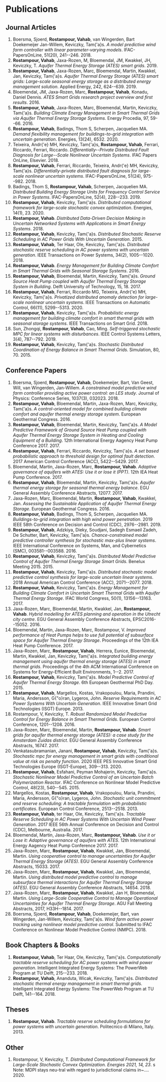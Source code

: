 # Publications

## Journal Articles

1. Boersma, Sjoerd, **Rostampour, Vahab**, van Wingerden, Bart Doekemeijer Jan-Willem, Keviczky, Tam{\'a}s. *A model predictive wind farm controller with linear parameter-varying models*. IFAC-PapersOnLine, 51(20), 241--246. 2018.
2. **Rostampour, Vahab**, Jaxa-Rozen, M, Bloemendal, JM, Kwakkel, JH, Keviczky, T. *Aquifer Thermal Energy Storage (ATES) smart grids*. 2019.
3. **Rostampour, Vahab**, Jaxa-Rozen, Marc, Bloemendal, Martin, Kwakkel, Jan, Keviczky, Tam{\'a}s. *Aquifer Thermal Energy Storage (ATES) smart grids: Large-scale seasonal energy storage as a distributed energy management solution*. Applied Energy, 242, 624--639. 2019.
4. Bloemendal, JM, Jaxa-Rozen, Marc, **Rostampour, Vahab**, Konadu, Daniel Dennis. *ATES Smart Grids research project overview and first results*. 2016.
5. **Rostampour, Vahab**, Jaxa-Rozen, Marc, Bloemendal, Martin, Keviczky, Tam{\'a}s. *Building Climate Energy Management in Smart Thermal Grids via Aquifer Thermal Energy Storage Systems*. Energy Procedia, 97, 59--66. 2016.
6. **Rostampour, Vahab**, Badings, Thom S, Scherpen, Jacquelien MA. *Demand flexibility management for buildings-to-grid integration with uncertain generation*. Energies, 13(24), 6532. 2020.
7. Teixeira, Andr{\'e} MH, Keviczky, Tam{\'a}s, **Rostampour, Vahab**, Ferrari, Riccardo, Ferrari, Riccardo. *Differentially--Private Distributed Fault Diagnosis for Large--Scale Nonlinear Uncertain Systems*. IFAC Papers OnLine, Elsevier. 2018.
8. **Rostampour, Vahab**, Ferrari, Riccardo, Teixeira, Andr{\'e} MH, Keviczky, Tam{\'a}s. *Differentially-private distributed fault diagnosis for large-scale nonlinear uncertain systems*. IFAC-PapersOnLine, 51(24), 975--982. 2018.
9. Badings, Thom S, **Rostampour, Vahab**, Scherpen, Jacquelien MA. *Distributed Building Energy Storage Units for Frequency Control Service in Power Systems*. IFAC-PapersOnLine, 52(4), 228--233. 2019.
10. **Rostampour, Vahab**, Keviczky, Tam{\'a}s. *Distributed computational framework for large-scale stochastic convex optimization*. Energies, 14(1), 23. 2020.
11. **Rostampour, Vahab**. *Distributed Data-Driven Decision Making in Uncertain Networked Systems with Applications in Smart Energy Systems*. 2018.
12. **Rostampour, Vahab**, Keviczky, Tam{\'a}s. *Distributed Stochastic Reserve Scheduling in AC Power Grids With Uncertain Generation*. 2015.
13. **Rostampour, Vahab**, Ter Haar, Ole, Keviczky, Tam{\'a}s. *Distributed stochastic reserve scheduling in AC power systems with uncertain generation*. IEEE Transactions on Power Systems, 34(2), 1005--1020. 2018.
14. **Rostampour, Vahab**. *Energy Management for Building Climate Comfort in Smart Thermal Grids with Seasonal Storage Systems*. 2016.
15. **Rostampour, Vahab**, Bloemendal, Martin, Keviczky, Tam{\'a}s. *Ground Source Heat Pump coupled with Aquifer Thermal Energy Storage System in Building*. Delft University of Technology, 15, 18. 2017.
16. **Rostampour, Vahab**, Ferrari, Riccardo MG, Teixeira, Andr{\'e} MH, Keviczky, Tam{\'a}s. *Privatized distributed anomaly detection for large-scale nonlinear uncertain systems*. IEEE Transactions on Automatic Control, 66(11), 5299--5313. 2020.
17. **Rostampour, Vahab**, Keviczky, Tam{\'a}s. *Probabilistic energy management for building climate comfort in smart thermal grids with seasonal storage systems*. IEEE Transactions on Smart Grid. 2018.
18. Sun, Zhongqi, **Rostampour, Vahab**, Cao, Ming. *Self-triggered stochastic MPC for linear systems with disturbances*. IEEE Control Systems Letters, 3(4), 787--792. 2019.
19. **Rostampour, Vahab**, Keviczky, Tam{\'a}s. *Stochastic Distributed Coordination of Energy Balance in Smart Thermal Grids*. Simulation, 80, 70. 2015.

## Conference Papers

1. Boersma, Sjoerd, **Rostampour, Vahab**, Doekemeijer, Bart, Van Geest, Will, van Wingerden, Jan-Willem. *A constrained model predictive wind farm controller providing active power control: an LES study*. Journal of Physics: Conference Series, 1037(3), 032023. 2018.
2. **Rostampour, Vahab**, Bloemendal, Martin, Jaxa-Rozen, Marc, Keviczky, Tam{\'a}s. *A control-oriented model for combined building climate comfort and aquifer thermal energy storage system*. European Geothermal Congress. 2016.
3. **Rostampour, Vahab**, Bloemendal, Martin, Keviczky, Tam{\'a}s. *A Model Predictive Framework of Ground Source Heat Pump coupled with Aquifer Thermal Energy Storage System in Heating and Cooling Equipment of a Building*. 12th International Energy Aagency Heat Pump Conference 2017. 2017.
4. **Rostampour, Vahab**, Ferrari, Riccardo, Keviczky, Tam{\'a}s. *A set based probabilistic approach to threshold design for optimal fault detection*. 2017 American Control Conference (ACC), 5422--5429. 2017.
5. Bloemendal, Martin, Jaxa-Rozen, Marc, **Rostampour, Vahab**. *Adaptive governance of aquifers with ATES: Use it or lose it (PPT)*. 12th IEA Heat Pump Conference. 2017.
6. **Rostampour, Vahab**, Bloemendal, Martin, Keviczky, Tam{\'a}s. *Aquifer thermal energy storage for seasonal thermal energy balance*. EGU General Assembly Conference Abstracts, 12077. 2017.
7. Jaxa-Rozen, Marc, Bloemendal, Martin, **Rostampour, Vahab**, Kwakkel, Jan. *Assessing the Sustainable Application of Aquifer Thermal Energy Storage*. European Geothermal Congress. 2016.
8. **Rostampour, Vahab**, Badings, Thom S, Scherpen, Jacquelien MA. *Buildings-to-grid integration with high wind power penetration*. 2019 IEEE 58th Conference on Decision and Control (CDC), 2976--2981. 2019.
9. **Rostampour, Vahab**, Adzkiya, Dieky, Soudjani, Sadegh Esmaeil Zadeh, De Schutter, Bart, Keviczky, Tam{\'a}s. *Chance-constrained model predictive controller synthesis for stochastic max-plus linear systems*. IEEE International Conference on Systems, Man, and Cybernetics (SMC), 003581--003588. 2016.
10. **Rostampour, Vahab**, Keviczky, Tam{\'a}s. *Distributed Model Predictive Control of Aquifer Thermal Energy Storage Smart Grids*. Benelux Meeting 2015. 2015.
11. **Rostampour, Vahab**, Keviczky, Tam{\'a}s. *Distributed stochastic model predictive control synthesis for large-scale uncertain linear systems*. 2018 Annual American Control Conference (ACC), 2071--2077. 2018.
12. **Rostampour, Vahab**, Keviczky, Tam{\'a}s. *Energy Management for Building Climate Comfort in Uncertain Smart Thermal Grids with Aquifer Thermal Energy Storage*. IFAC World Congress, 50(1), 13156--13163. 2017.
13. Jaxa-Rozen, Marc, Bloemendal, Martin, Kwakkel, Jan, **Rostampour, Vahab**. *Hybrid modelling for ATES planning and operation in the Utrecht city centre*. EGU General Assembly Conference Abstracts, EPSC2016--15052. 2016.
14. Bloemendal, Martin, Jaxa-Rozen, Marc, Rostampour, V. *Improved performance of Heat Pumps helps to use full potential of subsurface space for Aquifer Thermal Energy Storage*. Proceedings of the 12th IEA Heat Pump Conference. 2017.
15. Jaxa-Rozen, Marc, **Rostampour, Vahab**, Herrera, Eunice, Bloemendal, Martin, Kwakkel, Jan, Keviczky, Tam{\'a}s. *Integrated building energy management using aquifer thermal energy storage (ATES) in smart thermal grids*. Proceedings of the 4th ACM International Conference on Systems for Energy-Efficient Built Environments, 1--2. 2017.
16. **Rostampour, Vahab**, Keviczky, Tam{\'a}s. *Model Predictive Control of Aquifer Thermal Energy Storage*. 6th European Geothermal PhD Day. 2015.
17. **Rostampour, Vahab**, Margellos, Kostas, Vrakopoulou, Maria, Prandini, Maria, Andersson, G{\"o}ran, Lygeros, John. *Reserve Requirements in AC Power Systems With Uncertain Generation*. IEEE Innovative Smart Grid Technologies (ISGT) Europe. 2013.
18. Rostampour, V, Keviczky, T. *Robust Randomized Model Predictive Control for Energy Balance in Smart Thermal Grids*. European Control Conference, 1201--1208. 2016.
19. Jaxa-Rozen, Marc, Bloemendal, Martin, **Rostampour, Vahab**. *Smart grids for aquifer thermal energy storage (ATES): a case study for the Amsterdam Zuidas district*. EGU General Assembly Conference Abstracts, 16747. 2017.
20. Venkatasubramanian, Janani, **Rostampour, Vahab**, Keviczky, Tam{\'a}s. *Stochastic mpc for energy management in smart grids with conditional value at risk as penalty function*. 2020 IEEE PES Innovative Smart Grid Technologies Europe (ISGT-Europe), 309--313. 2020.
21. **Rostampour, Vahab**, Esfahani, Peyman Mohajerin, Keviczky, Tam{\'a}s. *Stochastic Nonlinear Model Predictive Control of an Uncertain Batch Polymerization Reactor*. IFAC Conference on Nonlinear Model Predictive Control, 48(23), 540--545. 2015.
22. Margellos, Kostas, **Rostampour, Vahab**, Vrakopoulou, Maria, Prandini, Maria, Andersson, G{\"o}ran, Lygeros, John. *Stochastic unit commitment and reserve scheduling: A tractable formulation with probabilistic certificates*. European Control Conference, 2513--2518. 2013.
23. **Rostampour, Vahab**, ter Haar, Ole, Keviczky, Tam{\'a}s. *Tractable Reserve Scheduling in AC Power Systems With Uncertain Wind Power Generation*. 2017 IEEE 56th Annual Conference on Decision and Control (CDC), Melbourne, Australia. 2017.
24. Bloemendal, Martin, Jaxa-Rozen, Marc, **Rostampour, Vahab**. *Use it or Lose it: Adaptive governance of aquifers with ATES*. 12th International Energy Aagency Heat Pump Conference 2017. 2017.
25. Jaxa-Rozen, Marc, **Rostampour, Vahab**, Kwakkel, Jan, Bloemendal, Martin. *Using cooperative control to manage uncertainties for Aquifer Thermal Energy Storage (ATES)*. EGU General Assembly Conference Abstracts, 15033. 2017.
26. Jaxa-Rozen, Marc, **Rostampour, Vahab**, Kwakkel, Jan, Bloemendal, Martin. *Using distributed model predictive control to manage subsurface thermal interactions for Aquifer Thermal Energy Storage (ATES)*. EGU General Assembly Conference Abstracts, 14654. 2018.
27. Jaxa-Rozen, Marc, **Rostampour, Vahab**, Kwakkel, Jan H, Bloemendal, Martin. *Using Large-Scale Cooperative Control to Manage Operational Uncertainties for Aquifer Thermal Energy Storage*. AGU Fall Meeting Abstracts, 2017, H33H--1814. 2017.
28. Boersma, Sjoerd, **Rostampour, Vahab**, Doekemeijer, Bart, van Wingerden, Jan-Willem, Keviczky, Tam{\'a}s. *Wind farm active power tracking using nonlinear model predictive control*. Submitted to IFAC Conference on Nonlinear Model Predictive Control (NMPC). 2018.

## Book Chapters & Books

1. **Rostampour, Vahab**, Ter Haar, Ole, Keviczky, Tam{\'a}s. *Computationally tractable reserve scheduling for AC power systems with wind power generation*. Intelligent Integrated Energy Systems: The PowerWeb Program at TU Delft, 215--233. 2018.
2. **Rostampour, Vahab**, Ananduta, Wicak, Keviczky, Tam{\'a}s. *Distributed stochastic thermal energy management in smart thermal grids*. Intelligent Integrated Energy Systems: The PowerWeb Program at TU Delft, 141--164. 2018.

## Theses

1. **Rostampour, Vahab**. *Tractable reserve scheduling formulations for power systems with uncertain generation*. Politecnico di Milano, Italy. 2013.

## Other

1. Rostampour, V, Keviczky, T. *Distributed Computational Framework for Large-Scale Stochastic Convex Optimization. Energies 2021, 14, 23*. s Note: MDPI stays neu-tral with regard to jurisdictional claims in~…. 2020.


